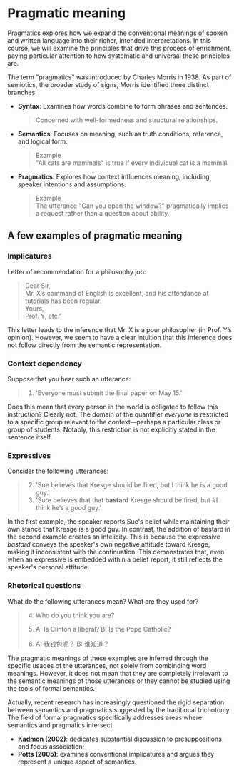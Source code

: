 # Pragmatic meaning

Pragmatics explores how we expand the conventional meanings of spoken and written language into their richer, intended interpretations. In this course, we will examine the principles that drive this process of enrichment, paying particular attention to how systematic and universal these principles are.

The term "pragmatics" was introduced by Charles Morris in 1938. As part of semiotics, the broader study of signs, Morris identified three distinct branches: 
- **Syntax**: Examines how words combine to form phrases and sentences.
  > Concerned with well-formedness and structural relationships.
- **Semantics**: Focuses on meaning, such as truth conditions, reference, and logical form.
  > Example <br>
  > "All cats are mammals" is true if every individual cat is a mammal. 
- **Pragmatics**: Explores how context influences meaning, including speaker intentions and assumptions.
  > Example <br>
  > The utterance "Can you open the window?" pragmatically implies a request rather than a question about ability.

## A few examples of pragmatic meaning

### Implicatures

Letter of recommendation for a philosophy job: 

> Dear Sir, <br>
> Mr. X’s command of English is excellent, and his attendance at tutorials has been regular. <br>
> Yours, <br>
> Prof. Y, etc.”

This letter leads to the inference that Mr. X is a pour philosopher (in Prof. Y’s opinion). However, we seem to have a clear intuition that this inference does not follow directly from the semantic representation.  

### Context dependency 

Suppose that you hear such an utterance: 

> 1. 'Everyone must submit the final paper on May 15.'

Does this mean that every person in the world is obligated to follow this instruction? Clearly not. The domain of the quantifier *everyone* is restricted to a specific group relevant to the context—perhaps a particular class or group of students. Notably, this restriction is not explicitly stated in the sentence itself.

### Expressives 

Consider the following utterances:

> 2. 'Sue believes that Kresge should be fired, but I think he is a good guy.'
> 3. 'Sure believes that that **bastard** Kresge should be fired, but #I think he’s a good guy.'

In the first example, the speaker reports Sue's belief while maintaining their own stance that Kresge is a good guy. In contrast, the addition of bastard in the second example creates an infelicity. This is because the expressive *bastard* conveys the speaker's own negative attitude toward Kresge, making it inconsistent with the continuation. This demonstrates that, even when an expressive is embedded within a belief report, it still reflects the speaker's personal attitude. 

### Rhetorical questions

What do the following utterances mean? What are they used for? 

> 4. Who do you think you are?
>    
> 5. A: Is Clinton a liberal?
>    B: Is the Pope Catholic?
>
> 6. A: 我钱包呢？
>    B: 谁知道？

The pragmatic meanings of these examples are inferred through the specific usages of the utterances, not solely from combinding word meanings. However, it does not mean that they are completely irrelevant to the semantic meanings of those utterances or they cannot be studied using the tools of formal semantics. 

Actually, recent research has increasingly questioned the rigid separation between semantics and pragmatics suggested by the traditional trichotomy. The field of formal pragmatics specifically addresses areas where semantics and pragmatics intersect.
- **Kadmon (2002)**: dedicates substantial discussion to presuppositions and focus association; 
- **Potts (2005)**: examines conventional implicatures and argues they represent a unique aspect of semantics.
